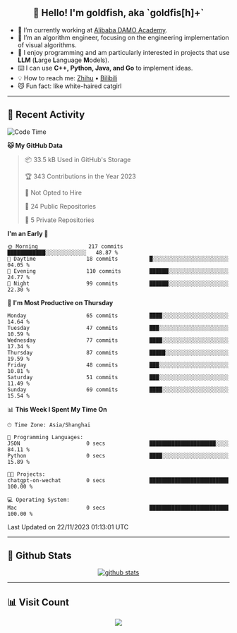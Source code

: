 
<h2 align="center">👋 Hello! I'm goldfish, aka `goldfis[h]+`</h2>

- 📍 I’m currently working at [Alibaba DAMO Academy](https://damo.alibaba.com/).  
- 🌱 I’m an algorithm engineer, focusing on the engineering implementation of visual algorithms.  
- 💬 I enjoy programming and am particularly interested in projects that use **LLM** (**L**arge **L**anguage **M**odels).   
- ⌨️ I can use **C++, Python, Java, and Go** to implement ideas.  
- 💡 How to reach me: [Zhihu](https://www.zhihu.com/people/goldfishh) • [Bilibili](https://space.bilibili.com/11349246)  
- 😼 Fun fact: like white-haired catgirl  

-------

## 🔧 Recent Activity

<!--START_SECTION:waka-->
![Code Time](http://img.shields.io/badge/Code%20Time-13%20hrs%2033%20mins-blue)

**🐱 My GitHub Data** 

> 📦 33.5 kB Used in GitHub's Storage 
 > 
> 🏆 343 Contributions in the Year 2023
 > 
> 🚫 Not Opted to Hire
 > 
> 📜 24 Public Repositories 
 > 
> 🔑 5 Private Repositories 
 > 
**I'm an Early 🐤** 

```text
🌞 Morning                217 commits         ████████████░░░░░░░░░░░░░   48.87 % 
🌆 Daytime                18 commits          █░░░░░░░░░░░░░░░░░░░░░░░░   04.05 % 
🌃 Evening                110 commits         ██████░░░░░░░░░░░░░░░░░░░   24.77 % 
🌙 Night                  99 commits          ██████░░░░░░░░░░░░░░░░░░░   22.30 % 
```
📅 **I'm Most Productive on Thursday** 

```text
Monday                   65 commits          ████░░░░░░░░░░░░░░░░░░░░░   14.64 % 
Tuesday                  47 commits          ███░░░░░░░░░░░░░░░░░░░░░░   10.59 % 
Wednesday                77 commits          ████░░░░░░░░░░░░░░░░░░░░░   17.34 % 
Thursday                 87 commits          █████░░░░░░░░░░░░░░░░░░░░   19.59 % 
Friday                   48 commits          ███░░░░░░░░░░░░░░░░░░░░░░   10.81 % 
Saturday                 51 commits          ███░░░░░░░░░░░░░░░░░░░░░░   11.49 % 
Sunday                   69 commits          ████░░░░░░░░░░░░░░░░░░░░░   15.54 % 
```


📊 **This Week I Spent My Time On** 

```text
🕑︎ Time Zone: Asia/Shanghai

💬 Programming Languages: 
JSON                     0 secs              █████████████████████░░░░   84.11 % 
Python                   0 secs              ████░░░░░░░░░░░░░░░░░░░░░   15.89 % 

🐱‍💻 Projects: 
chatgpt-on-wechat        0 secs              █████████████████████████   100.00 % 

💻 Operating System: 
Mac                      0 secs              █████████████████████████   100.00 % 
```


 Last Updated on 22/11/2023 01:13:01 UTC
<!--END_SECTION:waka-->

-------

## 📆 Github Stats

<p align="center">
    <a href="https://github.com/anuraghazra/github-readme-stats">
      <img src="https://github-readme-stats.vercel.app/api?username=goldfishh&show_icons=true&theme=dracula" alt="github stats" />
    </a>
</p>

-------

## 📊 Visit Count

<p align="center">
  <a href="https://count.getloli.com/"><img src="https://count.getloli.com/get/@:goldfishh?theme=rule34"></a>
</p>
